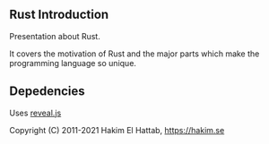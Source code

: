 ## Rust Introduction

Presentation about Rust.

It covers the motivation of Rust and the major parts which make the programming language so unique. 

## Depedencies

Uses [reveal.js](https://github.com/hakimel/reveal.js/)

Copyright (C) 2011-2021 Hakim El Hattab, https://hakim.se
